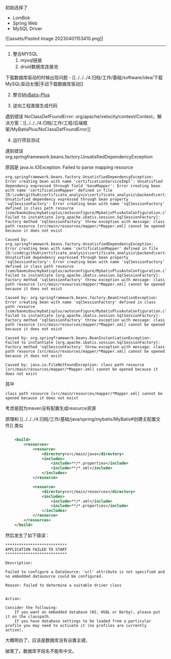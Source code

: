 初始选择了
- LomBok
- Spring Web
- MySQL Driver

![[assets/Pasted image 20230401153410.png]]

---

1. 整合MYSQL
	1. mysql链接
	2. druid数据库连接池

下载数据库驱动的时候出现问题 - [[../../../4.归档/工作/基础/software/idea/下载MySQL驱动太慢|手动下载数据库驱动]] 

2. 整合[MyBatis-Plus](https://baomidou.com/)


3. 逆向工程直接生成代码

遇到错误 NoClassDefFoundError: org/apache/velocity/context/Context，解决方案：[[../../../4.归档/工作/工程/后端框架/MyBatisPlus/NoClassDefFoundError]]


4. 运行项目测试

遇到错误 org.springframework.beans.factory.UnsatisfiedDependencyException:

原因是 java.io.IOException: Failed to parse mapping resource

```
org.springframework.beans.factory.UnsatisfiedDependencyException: Error creating bean with name 'certificationServiceImpl': Unsatisfied dependency expressed through field 'baseMapper': Error creating bean with name 'certificationMapper' defined in file [D:\code\github\certificate_analysis\certificate_analysis\backend\certificate\target\classes\top\coderyjc\certificate\mapper\CertificationMapper.class]: Unsatisfied dependency expressed through bean property 'sqlSessionFactory': Error creating bean with name 'sqlSessionFactory' defined in class path resource [com/baomidou/mybatisplus/autoconfigure/MybatisPlusAutoConfiguration.class]: Failed to instantiate [org.apache.ibatis.session.SqlSessionFactory]: Factory method 'sqlSessionFactory' threw exception with message: class path resource [src/main/resources/mapper/*Mapper.xml] cannot be opened because it does not exist

Caused by: org.springframework.beans.factory.UnsatisfiedDependencyException: Error creating bean with name 'certificationMapper' defined in file [D:\code\github\certificate_analysis\certificate_analysis\backend\certificate\target\classes\top\coderyjc\certificate\mapper\CertificationMapper.class]: Unsatisfied dependency expressed through bean property 'sqlSessionFactory': Error creating bean with name 'sqlSessionFactory' defined in class path resource [com/baomidou/mybatisplus/autoconfigure/MybatisPlusAutoConfiguration.class]: Failed to instantiate [org.apache.ibatis.session.SqlSessionFactory]: Factory method 'sqlSessionFactory' threw exception with message: class path resource [src/main/resources/mapper/*Mapper.xml] cannot be opened because it does not exist

Caused by: org.springframework.beans.factory.BeanCreationException: Error creating bean with name 'sqlSessionFactory' defined in class path resource [com/baomidou/mybatisplus/autoconfigure/MybatisPlusAutoConfiguration.class]: Failed to instantiate [org.apache.ibatis.session.SqlSessionFactory]: Factory method 'sqlSessionFactory' threw exception with message: class path resource [src/main/resources/mapper/*Mapper.xml] cannot be opened because it does not exist

Caused by: org.springframework.beans.BeanInstantiationException: Failed to instantiate [org.apache.ibatis.session.SqlSessionFactory]: Factory method 'sqlSessionFactory' threw exception with message: class path resource [src/main/resources/mapper/*Mapper.xml] cannot be opened because it does not exist

Caused by: java.io.FileNotFoundException: class path resource [src/main/resources/mapper/*Mapper.xml] cannot be opened because it does not exist
```

其中  

```
class path resource [src/main/resources/mapper/*Mapper.xml] cannot be opened because it does not exist
```

考虑是因为maven没有配置生成resource资源

原理和 [[../../../4.归档/工作/基础/java/spring/mybatis/MyBatis#创建主配置文件]] 类似

```xml

	<build>
		<resources>
			<resource>
				<directory>src/main/java</directory>
				<includes>
					<include>**/*.properties</include>
					<include>**/*.xml</include>
				</includes>
			</resource>

			<resource>
				<directory>src/main/resources</directory>
				<includes>
					<include>**/*.xml</include>
					<include>**/*.properties</include>
				</includes>
			</resource>
		</resources>
	</build>

```


然后发生了如下错误：

```
***************************
APPLICATION FAILED TO START
***************************

Description:

Failed to configure a DataSource: 'url' attribute is not specified and no embedded datasource could be configured.

Reason: Failed to determine a suitable driver class


Action:

Consider the following:
	If you want an embedded database (H2, HSQL or Derby), please put it on the classpath.
	If you have database settings to be loaded from a particular profile you may need to activate it (no profiles are currently active).

```


大概明白了，应该是数据库没有设置主键。


破案了。数据库字段名不能有中文。

